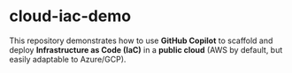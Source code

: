 # cloud-iac-demo
This repository demonstrates how to use **GitHub Copilot** to scaffold and deploy **Infrastructure as Code (IaC)** in a **public cloud** (AWS by default, but easily adaptable to Azure/GCP).
